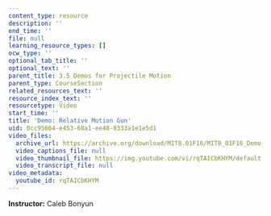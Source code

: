 ```yaml
---
content_type: resource
description: ''
end_time: ''
file: null
learning_resource_types: []
ocw_type: ''
optional_tab_title: ''
optional_text: ''
parent_title: 3.5 Demos for Projectile Motion
parent_type: CourseSection
related_resources_text: ''
resource_index_text: ''
resourcetype: Video
start_time: ''
title: 'Demo: Relative Motion Gun'
uid: 0cc95664-e453-68a1-ee48-8333a1e1e5d1
video_files:
  archive_url: https://archive.org/download/MIT8.01F16/MIT8_01F16_Demo_02_360p.mp4
  video_captions_file: null
  video_thumbnail_file: https://img.youtube.com/vi/rqTAICbKHYM/default.jpg
  video_transcript_file: null
video_metadata:
  youtube_id: rqTAICbKHYM
---
```


**Instructor:** Caleb Bonyun